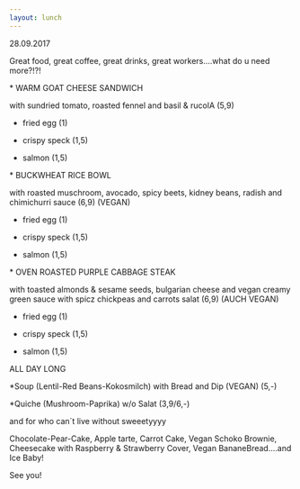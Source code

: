 ```yaml
---
layout: lunch
---
```



28.09.2017

Great food, great coffee, great drinks, great workers....what do u need more?!?!

\* WARM GOAT CHEESE SANDWICH

with sundried tomato, roasted fennel and basil & rucolA (5,9)

+ fried egg (1)

+ crispy speck (1,5)

+ salmon (1,5)

\* BUCKWHEAT RICE BOWL

with roasted muschroom, avocado, spicy beets, kidney beans, radish and chimichurri sauce (6,9) (VEGAN)

+ fried egg (1)

+ crispy speck (1,5)

+ salmon (1,5)

\* OVEN ROASTED PURPLE CABBAGE STEAK

with toasted almonds & sesame seeds, bulgarian cheese and vegan creamy green sauce with spicz chickpeas and carrots salat (6,9) (AUCH VEGAN)

+ fried egg (1)

+ crispy speck (1,5)

+ salmon (1,5)

ALL DAY LONG

\*Soup (Lentil-Red Beans-Kokosmilch) with Bread and Dip (VEGAN) (5,-)

\*Quiche (Mushroom-Paprika) w/o Salat (3,9/6,-)

and for who can&acute;t live without sweeetyyyy

Chocolate-Pear-Cake, Apple tarte, Carrot Cake, Vegan Schoko Brownie, Cheesecake with Raspberry & Strawberry Cover, Vegan BananeBread....and Ice Baby!

See you!